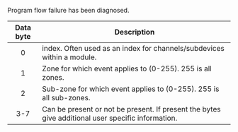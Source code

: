 Program flow failure has been diagnosed.

 | Data byte | Description                                                                                       | 
 | :---------: | -----------                                                                                       | 
 | 0         | index. Often used as an index for channels/subdevices within a module.                            | 
 | 1         | Zone for which event applies to (0-255). 255 is all zones.                                        | 
 | 2         | Sub-zone for which event applies to (0-255). 255 is all sub-zones.                                | 
 | 3-7       | Can be present or not be present. If present the bytes give additional user specific information. | 
